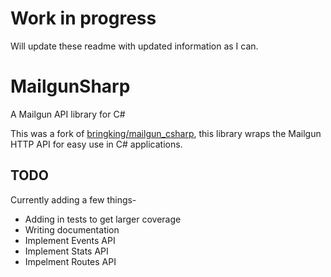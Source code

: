 Work in progress
==============
Will update these readme with updated information as I can.

MailgunSharp
==============

A Mailgun API library for C#

This was a fork of [bringking/mailgun_csharp](https://github.com/bringking/mailgun_csharp), this library wraps the
Mailgun HTTP API for easy use in C# applications.

## TODO
Currently adding a few things-

* Adding in tests to get larger coverage
* Writing documentation
* Implement Events API
* Implement Stats API
* Impelment Routes API
